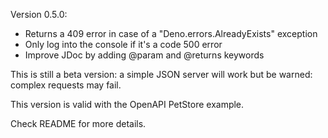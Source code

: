 Version 0.5.0:

- Returns a 409 error in case of a "Deno.errors.AlreadyExists" exception
- Only log into the console if it's a code 500 error
- Improve JDoc by adding @param and @returns keywords

This is still a beta version: a simple JSON server will work but be warned:
complex requests may fail.

This version is valid with the OpenAPI PetStore example.

Check README for more details.
